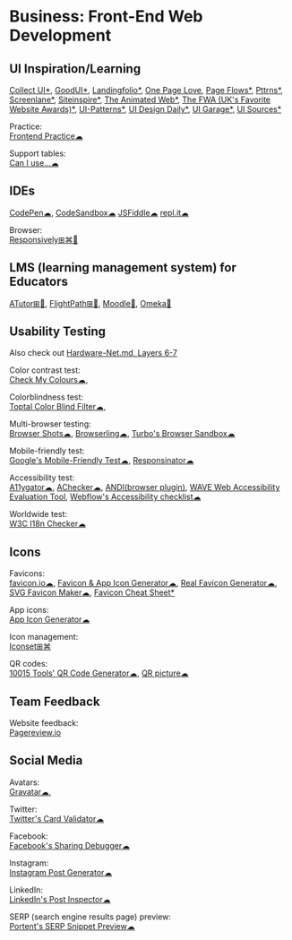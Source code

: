 # Business: Front-End Web Development

## UI Inspiration/Learning

[Collect UI*](https://collectui.com/),
[GoodUI*](https://goodui.org/),
[Landingfolio*](https://www.landingfolio.com/),
[One Page Love](https://onepagelove.com/),
[Page Flows*](https://pageflows.com/),
[Pttrns*](https://pttrns.com/),
[Screenlane*](https://screenlane.com/),
[Siteinspire*](https://www.siteinspire.com/),
[The Animated Web*](https://theanimatedweb.com/),
[The FWA (UK's Favorite Website Awards)*](https://thefwa.com/),
[UI-Patterns*](http://ui-patterns.com/),
[UI Design Daily*](https://uidesigndaily.com/),
[UI Garage*](https://uigarage.net/),
[UI Sources*](https://www.uisources.com/)

Practice:  
[Frontend Practice☁](https://www.frontendpractice.com/)

Support tables:  
[Can I use...☁](https://www.caniuse.com/)

## IDEs

[CodePen☁](https://codepen.io/),
[CodeSandbox☁](https://codesandbox.io/)
[JSFiddle☁](https://jsfiddle.net/)
[repl.it☁](https://repl.it/)

Browser:  
[Responsively⊞⌘🐧](https://responsively.app/)

## LMS (learning management system) for Educators

[ATutor⊞🐧](https://atutor.github.io/atutor/index.html),
[FlightPath⊞🐧](https://getflightpath.com/),
[Moodle🐧](https://moodle.org/),
[Omeka🐧](https://omeka.org/)

## Usability Testing

Also check out [Hardware-Net.md, Layers 6-7](https://github.com/Phileosopher/toolbox/blob/master/Hardware-Net.md)

Color contrast test:  
[Check My Colours☁](http://www.checkmycolours.com/),

Colorblindness test:  
[Toptal Color Blind Filter☁](https://www.toptal.com/designers/colorfilter),

Multi-browser testing:  
[Browser Shots☁](http://browsershots.org/),
[Browserling☁](https://www.browserling.com/),
[Turbo's Browser Sandbox☁](https://turbo.net/browsers)

Mobile-friendly test:  
[Google's Mobile-Friendly Test☁](https://search.google.com/test/mobile-friendly),
[Responsinator☁](https://www.responsinator.com/)

Accessibility test:  
[A11ygator☁](https://a11ygator.chialab.io/),
[AChecker☁](https://achecker.ca/),
[ANDI(browser plugin)](https://www.ssa.gov/accessibility/andi/help/install.html),
[WAVE Web Accessibility Evaluation Tool](https://wave.webaim.org/),
[Webflow's Accessibility checklist☁](https://webflow.com/accessibility/checklist)

Worldwide test:  
[W3C I18n Checker☁](https://validator.w3.org/i18n-checker/)

## Icons

Favicons:  
[favicon.io☁](https://favicon.io/), [Favicon & App Icon Generator☁](https://www.favicon-generator.org/),
[Real Favicon Generator☁](https://realfavicongenerator.net/),
[SVG Favicon Maker☁](https://formito.com/tools/favicon),
[Favicon Cheat Sheet*](https://github.com/audreyfeldroy/favicon-cheat-sheet)

App icons:  
[App Icon Generator☁](https://appicon.co/)

Icon management:  
[Iconset⊞⌘](https://iconset.io/)

QR codes:  
[10015 Tools' QR Code Generator☁](https://10015.io/tools/qr-code-generator),
[QR picture☁](https://www.qrpicture.com/)

## Team Feedback

Website feedback:  
[Pagereview.io](https://pagereview.io/)

## Social Media

Avatars:  
[Gravatar☁](https://en.gravatar.com/),

Twitter:  
[Twitter's Card Validator☁](https://cards-dev.twitter.com/validator)

Facebook:  
[Facebook's Sharing Debugger☁](https://developers.facebook.com/tools/debug/)

Instagram:  
[Instagram Post Generator☁](https://10015.io/tools/instagram-post-generator)

LinkedIn:  
[LinkedIn's Post Inspector☁](https://www.linkedin.com/post-inspector/)

SERP (search engine results page) preview:  
[Portent's SERP Snippet Preview☁](https://www.portent.com/serp-preview-tool/)
